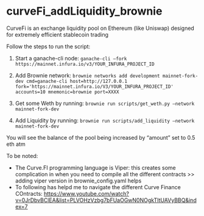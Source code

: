 # curveFi_addLiquidity_brownie
CurveFi is an exchange liquidity pool on Ethereum (like Uniswap) designed for extremely efficient stablecoin trading

Follow the steps to run the script:
1)  Start a ganache-cli node: 
```ganache-cli —fork https://mainnet.infura.io/v3/YOUR_INFURA_PROJECT_ID```

2)  Add Brownie network: ```brownie networks add development mainnet-fork-dev cmd=ganache-cli host=http://127.0.0.1 fork='https://mainnet.infura.io/V3/YOUR_INFURA_PROJECT_ID' accounts=10 mnemonic=brownie port=XXXX```
3) Get some Weth by running: ```brownie run scripts/get_weth.py —network mainnet-fork-dev```
4) Add Liquidity by running: ```brownie run scripts/add_liquidity —network mainnet-fork-dev```

You will see the balance of the pool being increased by “amount” set to 0.5 eth atm

To be noted:
- The Curve.FI programming language is Viper: this creates some complication in when you need to compile all the different contracts >> adding viper version in brownie_config.yaml helps
- To following has helpd me to navigate the different Curve Finance COntracts:
https://www.youtube.com/watch?v=0JrDbvBClEA&list=PLVOHzVzbg7bFUaOGwN0NOgkTItUAVyBBQ&index=7
